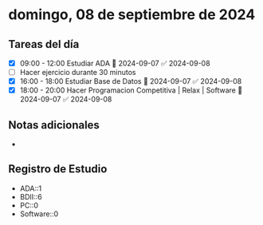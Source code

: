 # domingo, 08 de septiembre de 2024

## Tareas del día
- [x] 09:00 - 12:00 Estudiar ADA 📅 2024-09-07 ✅ 2024-09-08
- [ ] Hacer ejercicio durante 30 minutos
- [x] 16:00 - 18:00 Estudiar Base de Datos 📅 2024-09-07 ✅ 2024-09-08
- [x] 18:00 - 20:00 Hacer Programacion Competitiva | Relax | Software 📅 2024-09-07 ✅ 2024-09-08
## Notas adicionales
- 
## Registro de Estudio
- ADA::1
- BDII::6
- PC::0
- Software::0
